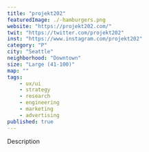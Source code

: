 ```yaml
---
title: "projekt202"
featuredImage: ./-hamburgers.png
website: "https://projekt202.com/"
twit: "https://twitter.com/projekt202"
inst: "https://www.instagram.com/projekt202"
category: "P"
city: "Seattle"
neighborhood: "Downtown"
size: "Large (41-100)"
map: ""
tags:
    - ux/ui
    - strategy
    - research
    - engineering
    - marketing
    - advertising
published: true
---
```


Description
